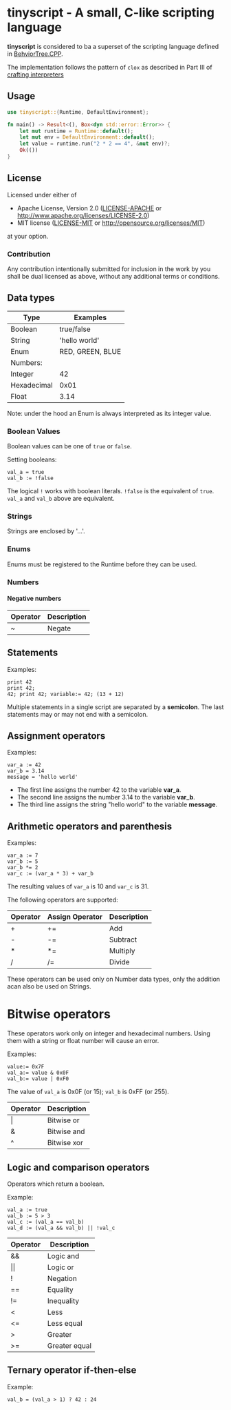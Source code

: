 # tinyscript - A small, C-like scripting language

__tinyscript__ is considered to ba a superset of the scripting language
defined in [BehviorTree.CPP](https://www.behaviortree.dev/docs/guides/scripting).

The implementation follows the pattern of `clox` as described in Part III of [crafting interpreters](https://craftinginterpreters.com/)

## Usage

```rust
use tinyscript::{Runtime, DefaultEnvironment};

fn main() -> Result<(), Box<dyn std::error::Error>> {
    let mut runtime = Runtime::default();
    let mut env = DefaultEnvironment::default();
    let value = runtime.run("2 * 2 == 4", &mut env)?;
    Ok(())
}
```

## License

Licensed under either of
 * Apache License, Version 2.0 ([LICENSE-APACHE](LICENSE-APACHE) or http://www.apache.org/licenses/LICENSE-2.0)
 * MIT license ([LICENSE-MIT](LICENSE-MIT) or http://opensource.org/licenses/MIT)

at your option.

### Contribution

Any contribution intentionally submitted for inclusion in the work by you shall be dual licensed as above,
without any additional terms or conditions.


## Data types

| Type     | Examples |
|----------|----------|
| Boolean  | true/false |
| String   | 'hello world' |
| Enum   | RED, GREEN, BLUE |
| Numbers: |        |
| Integer | 42 |
| Hexadecimal | 0x01 |
| Float   | 3.14 |

Note: under the hood an Enum is always interpreted as its integer value.

### Boolean Values
Boolean values can be one of `true` or `false`.

Setting booleans:
```no-test
val_a = true
val_b := !false
```
The logical `!` works with boolean literals. 
`!false` is the equivalent of `true`. 
`val_a` and `val_b` above are equivalent. 

### Strings

Strings are enclosed by '...'.

### Enums

Enums must be registered to the Runtime before they can be used.

### Numbers

#### Negative numbers

| Operator | Description |
|---------|---------|
| ~       |  Negate   |


## Statements

Examples:

```no-test
print 42
print 42;
42; print 42; variable:= 42; (13 + 12)
```

Multiple statements in a single script are separated by a  __semicolon__.
The last statements may or may not end with a semicolon.

## Assignment operators

Examples:

```no-test
var_a := 42
var_b = 3.14
message = 'hello world'
```

- The first line assigns the number 42 to the variable __var_a__.
- The second line assigns the number 3.14 to the variable __var_b__.
- The third line assigns the string "hello world" to the variable __message__.

## Arithmetic operators and parenthesis 

Examples:

```no-test
var_a := 7
var_b := 5
var_b *= 2
var_c := (var_a * 3) + var_b
```

The resulting values of `var_a` is 10 and `var_c` is 31. 

The following operators are supported:

| Operator | Assign Operator  | Description |
|----------|---------|---------|
| +        |  +=     | Add      |
| -        |  -=     | Subtract |
| *        |  *=     | Multiply |
| /        |  /=     | Divide   |

These operators can be used only on Number data types, only the addition acan also be used on Strings.

# Bitwise operators

These operators work only on integer and hexadecimal numbers.
Using them with a string or float number will cause an error.

Examples:

```no-test
value:= 0x7F
val_a:= value & 0x0F
val_b:= value | 0xF0
```

The value of `val_a` is 0x0F (or 15); `val_b` is 0xFF (or 255). 

| Operator | Description |
|----------|-------------|
| \|      |  Bitwise or  |
| &       |  Bitwise and |
| ^       |  Bitwise xor |

## Logic and comparison operators

Operators which return a boolean.

Example:

```no-test
val_a := true
val_b := 5 > 3
val_c := (val_a == val_b)
val_d := (val_a && val_b) || !val_c
```

| Operator | Description |
|----------|-------------|
| &&       |  Logic and |
| \|\|     |  Logic or |
| !        |  Negation |
| ==       |  Equality |
| !=       |  Inequality |
| <        |  Less |
| <=       |  Less equal |
| >        |  Greater |
| >=       |  Greater equal |


## Ternary operator **if-then-else**

Example:

```no-test
val_b = (val_a > 1) ? 42 : 24
```
